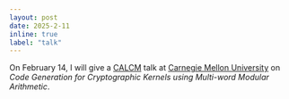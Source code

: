 ```yaml
---
layout: post
date: 2025-2-11
inline: true
label: "talk"
---
```


On February 14, I will give a [CALCM](https://research.ece.cmu.edu/calcm/doku.php?id=start) talk at [Carnegie Mellon University](https://www.cmu.edu/) on *Code Generation for Cryptographic Kernels using Multi-word Modular Arithmetic*.